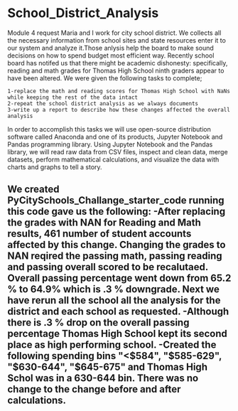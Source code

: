 # School_District_Analysis
Module 4 request
Maria and I work for city school district. We collects all the necessary information from school sites and state resources enter it to our system and analyze it.Those anlysis help the board to make sound decisions on how to spend budget most efficient way.
Recently school board has notifed us that there might be academic dishonesty: specifically, reading and math grades for Thomas High School ninth graders appear to have been altered. We were given the following tasks to complete;

	1-replace the math and reading scores for Thomas High School with NaNs while keeping the rest of the data intact
	2-repeat the school district analysis as we always documents
	3-write up a report to describe how these changes affected the overall analysis
	
In order to accomplish this tasks we will use open-source distribution software called Anaconda and one of its products, Jupyter Notebook and Pandas programming library. 
Using Jupyter Notebook and the Pandas library, we will read raw data from CSV files, inspect and clean data, merge datasets, perform mathematical calculations, and visualize the data with charts and graphs to tell a story.

We created PyCitySchools_Challange_starter_code running this code gave us the following:
 -After replacing the grades with NAN for Reading and Math results, 461 number of student accounts affected by this change.
 Changing the grades to NAN reqired the passing math, passing reading and passing overall scored to be recalutaed. Overall passing percentage went down from 65.2 % to 64.9% which is .3 % downgrade.
Next we have rerun all the school all the analysis for the district and each school as requested. 
-Although there is .3 % drop on the overall passing percentage Thomas High School kept its second place as high performing school.
-Created the following spending bins
"<$584", "$585-629", "$630-644", "$645-675" and Thomas High Schol was in a 630-644 bin. There was no change to the change before and after calculations.
-
 
	
